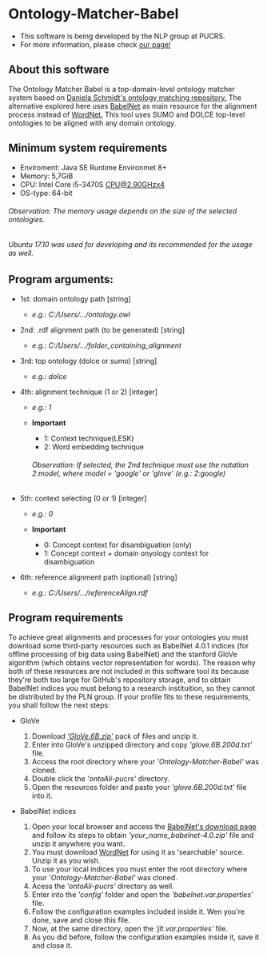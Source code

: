 # Ontology-Matcher-Babel

  * This software is being developed by the NLP group at PUCRS.
  * For more information, please check [our page!](http://www.inf.pucrs.br/linatural/wordpress/)

## About this software

The Ontology Matcher Babel is a top-domain-level ontology matcher system based on [Daniela Schmidt's ontology matching
repository.](https://github.com/danielasch/Ontology-Matcher) The alternative explored here uses [BabelNet](https://babelnet.org/) as main resource for the alignment process instead of [WordNet.](https://wordnet.princeton.edu/)  This tool uses SUMO and DOLCE top-level ontologies to be aligned with any domain ontology.
 
## Minimum system requirements
  
  * Enviroment: Java SE Runtime Environmet 8+
  * Memory:     5,7GiB
  * CPU:        Intel Core i5-3470S CPU@2.90GHzx4
  * OS-type:    64-bit
  
  ###### Observation: The memory usage depends on the size of the selected ontologies.
  ###### Ubuntu 17.10 was used for developing and its recommended for the usage as well.
  
## Program arguments:				       
 
  * 1st: domain ontology path [string]
	* _e.g.: C:/Users/.../ontology.owl_

  * 2nd: .rdf alignment path (to be generated) [string]
	* _e.g.: C:/Users/.../folder_containing_alignment_

  * 3rd: top ontology (dolce or sumo) [string]
	* _e.g.: dolce_

  * 4th: alignment technique (1 or 2) [integer]
	* _e.g.: 1_
        
	* **Important**
		* 1:  Context technique(LESK)
		* 2:  Word embedding technique

       ###### Observation: If selected, the 2nd technique must use the notation _2:model_, where model = 'google' or 'glove' (_e.g.: 2:google_)

  * 5th: context selecting (0 or 1) [integer]
	* _e.g.: 0_

	* **Important**
		* 0:  Concept context for disambiguation (only)
		* 1:  Concept context + domain onyology context for disambiguation

  * 6th: reference alignment path (optional) [string]
  	* _e.g.: C:/Users/.../referenceAlign.rdf_
	
## Program requirements

  To achieve great alignments and processes for your ontologies you must download some third-party resources such as BabelNet 4.0.1 indices (for offline processing of big data using BabelNet) and the stanford GloVe algorithm (which obtains vector representation for words).  The reason why both of these resources are not included in this software tool its because they're both too large for GitHub's repository storage, and to obtain BabelNet indices you must belong to a research instituition, so they cannot be distributed by the PLN group. If your profile fits to these requirements, you shall follow the next steps:
  
* GloVe
  1. Download [_'GloVe.6B.zip'_](nlp.stanford.edu/data/glove.6B.zip) pack of files and unzip it.
  1. Enter into GloVe's unzipped directory and copy _'glove.6B.200d.txt'_ file. 
  1. Access the root directory where your _'Ontology-Matcher-Babel'_ was cloned.
  1. Double click the _'ontoAli-pucrs'_ directory.
  1. Open the resources folder and paste your _'glove.6B.200d.txt'_ file into it.
  
* BabelNet indices
  1. Open your local browser and access the [BabelNet's download page](https://babelnet.org/download) and follow its steps to obtain _'your_name_babelnet-4.0.zip'_ file and unzip it anywhere you want.
  1. You must download [WordNet](https://wordnet.princeton.edu/download/current-version) for using it as 'searchable' source. Unzip it as you wish.
  1. To use your local indices you must enter the root directory where your _'Ontology-Matcher-Babel'_ was cloned.
  1. Acess the _'ontoAli-pucrs'_ directory as well.
  1. Enter into the _'config'_ folder and open the _'babelnet.var.properties'_ file.
  1. Follow the configuration examples included inside it. Wen you're done, save and close this file.
  1. Now, at the same directory, open the _'jlt.var.properties'_ file.
  1. As you did before, follow the configuration examples inside it, save it and close it.























